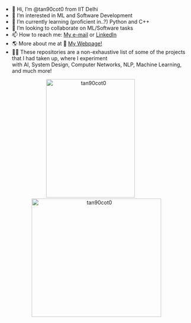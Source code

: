 - 👋 Hi, I’m @tan90cot0 from IIT Delhi
- 👀 I’m interested in ML and Software Development
- 🌱 I’m currently learning (proficient in..?) Python and C++
- 💞️ I’m looking to collaborate on ML/Software tasks
- 📫 How to reach me: [My e-mail](cs5200475@iitd.ac.in) or [LinkedIn](https://www.linkedin.com/in/aryandua/)
- 🌎 More about me at :link: [My Webpage!](https://tan90cot0.github.io)
- 👨‍💻 These repositories are a non-exhaustive list of some of the projects that I had taken up, where I experiment <br/> with AI, System Design, Computer Networks, NLP, Machine Learning, and much more!

<p align="center">
<img src="https://github-readme-stats.vercel.app/api/top-langs?username=tan90cot0&show_icons=true&locale=en&layout=compact&theme=highcontrast" alt="tan90cot0" width="240"  height="320"/> 
  &nbsp &nbsp &nbsp &nbsp <img src="https://github-readme-stats.vercel.app/api?username=tan90cot0&show_icons=true&locale=en&theme=highcontrast&hide=contribs" alt="tan90cot0" width="350"  height="320"/> 
</p>

